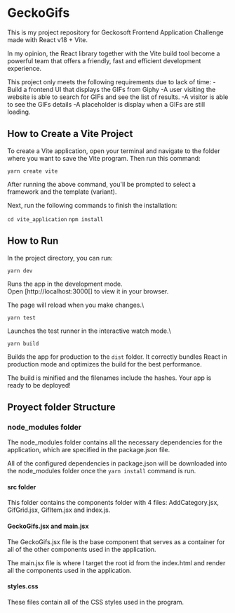 # GeckoGifs 

This is my project repository for Geckosoft Frontend Application Challenge made with React v18 + Vite. 

In my opinion, the React library together with the Vite build tool become a powerful team that offers a friendly, fast and efficient development experience.

This project only meets the following requirements due to lack of time:
-Build a frontend UI that displays the GIFs from Giphy
-A user visiting the website is able to search for GIFs and see the list of results.
-A visitor is able to see the GIFs details
-A placeholder is display when a GIFs are still loading.



## How to Create a Vite Project

To create a Vite application, open your terminal and navigate to the folder where you want to save the Vite program. Then run this command:

`yarn create vite`

After running the above command, you'll be prompted to select a framework and the template (variant).

Next, run the following commands to finish the installation:

`cd vite_application`
`npm install`



## How to Run

In the project directory, you can run:

`yarn dev`

Runs the app in the development mode.\
Open [http://localhost:3000[] to view it in your browser.

The page will reload when you make changes.\

`yarn test`

Launches the test runner in the interactive watch mode.\

`yarn build`

Builds the app for production to the `dist` folder.
It correctly bundles React in production mode and optimizes the build for the best performance.

The build is minified and the filenames include the hashes.
Your app is ready to be deployed!


## Proyect folder Structure

### node_modules folder
The node_modules folder contains all the necessary dependencies for the application, which are specified in the package.json file.

All of the configured dependencies in package.json will be downloaded into the node_modules folder once the `yarn install` command is run.

#### src folder
This folder contains the components folder with 4 files: AddCategory.jsx, GifGrid.jsx, GifItem.jsx and index.js.

#### GeckoGifs.jsx and main.jsx
The GeckoGifs.jsx file is the base component that serves as a container for all of the other components used in the application.

The main.jsx file is where I target the root id from the index.html and render all the components used in the application.

#### styles.css
These files contain all of the CSS styles used in the program.